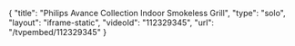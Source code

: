 {
    "title": "Philips Avance Collection Indoor Smokeless Grill",
    "type": "solo",
    "layout": "iframe-static",
    "videoId": "112329345",
    "url": "\/tvpembed\/112329345"
}